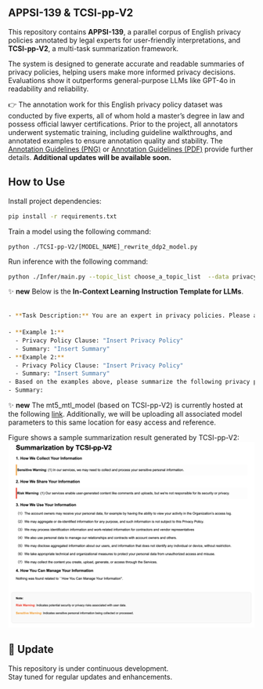 
## APPSI-139 & TCSI-pp-V2

This repository contains **APPSI-139**, a parallel corpus of English privacy policies annotated by legal experts for user-friendly interpretations, and **TCSI-pp-V2**, a multi-task summarization framework. 

The system is designed to generate accurate and readable summaries of privacy policies, helping users make more informed privacy decisions. Evaluations show it outperforms general-purpose LLMs like GPT-4o in readability and reliability.


👉 The annotation work for this English privacy policy dataset was conducted by five experts, all of whom hold a master’s degree in law and possess official lawyer certifications. Prior to the project, all annotators underwent systematic training, including guideline walkthroughs, and annotated examples to ensure annotation quality and stability. The [Annotation Guidelines (PNG)](Documents/Annotation_Guidelines.png) or [Annotation Guidelines (PDF)](Documents/Annotation_Guidelines.pdf) provide further details. **Additional updates will be available soon.**

<!-- [Paper](Documents/Annotation_Guidelines_Chinese_Version.pdf), [Appendix](Documents/Annotation_Guidelines_Chinese_Version.pdf) and -->
## How to Use

Install project dependencies:

```bash
pip install -r requirements.txt
```
Train a model using the following command:
```
python ./TCSI-pp-V2/[MODEL_NAME]_rewrite_ddp2_model.py
```

Run inference with the following command:
```bash
python ./Infer/main.py --topic_list choose_a_topic_list  --data privacy_path
```

✨ **new** Below is the **In-Context Learning Instruction Template for LLMs**.

```bash

- **Task Description:** You are an expert in privacy policies. Please analyze the following privacy policy text sentence by sentence and summarize it in clear and simple language so that non-expert users can easily understand.

- **Example 1:**
  - Privacy Policy Clause: "Insert Privacy Policy"
  - Summary: "Insert Summary"
- **Example 2:**
  - Privacy Policy Clause: "Insert Privacy Policy"
  - Summary: "Insert Summary"
- Based on the examples above, please summarize the following privacy policy text: "Insert Privacy Policy"
- Summary:
```

✨ **new** The mt5_mtl_model (based on TCSI-pp-V2) is currently hosted at the following [link](https://huggingface.co/EnlightenedAI/APPSI-139/tree/main). Additionally, we will be uploading all associated model parameters to this same location for easy access and reference.

Figure shows a sample summarization result generated by TCSI-pp-V2:
![Figure](./Documents/Tcsi-pp-V2.png)




## 📌 Update

This repository is under continuous development.  
Stay tuned for regular updates and enhancements.




